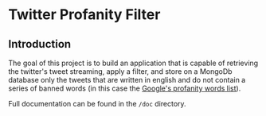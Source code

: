 # Twitter Profanity Filter

## Introduction <a name="introduction"></a>

The goal of this project is to build an application that is capable of retrieving the twitter's tweet streaming, apply a filter, and store on a MongoDb database only the tweets that are written in english and do not contain a series of banned words (in this case the [Google's profanity words list](https://www.freewebheaders.com/full-list-of-bad-words-banned-by-google/)).


Full documentation can be found in the <code>/doc</code> directory.